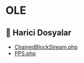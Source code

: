 # OLE

<!--Index-->

## 📂 Harici Dosyalar

- [ChainedBlockStream.php](./ChainedBlockStream.php)
- [PPS.php](./PPS.php)

<!--Index-->
